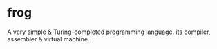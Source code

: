 # frog
A very simple &amp; Turing-completed programming language. its compiler, assembler &amp; virtual machine.
